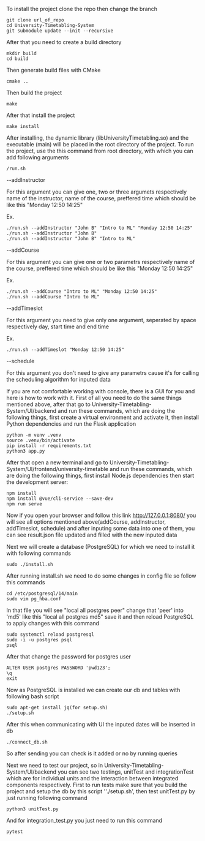 To install the project clone the repo then change the branch
```
git clone url_of_repo
cd University-Timetabling-System
git submodule update --init --recursive
```

After that you need to create a build directory
```
mkdir build
cd build
```
Then generate build files with CMake
```
cmake ..
```
Then build the project
```
make
```
After that install the project
```
make install
```

After installing, the dynamic library (libUniversityTimetabling.so) and the executable (main) will be placed in the root directory of the project. To run the project, use the this command from root directory, with which you can add following arguments
```
/run.sh
```

--addInstructor

For this argument you can give one, two or three argumets respectively name of the instructor, name of the course, preffered time which should be like this "Monday 12:50 14:25"

Ex. 
```
./run.sh --addInstructor "John B" "Intro to ML" "Monday 12:50 14:25"
./run.sh --addInstructor "John B"
./run.sh --addInstructor "John B" "Intro to ML"
```
--addCourse

For this argument you can give one or two parametrs respectively name of the course, preffered time which should be like this "Monday 12:50 14:25"

Ex. 
```
./run.sh --addCourse "Intro to ML" "Monday 12:50 14:25"
./run.sh --addCourse "Intro to ML"
```

--addTimeslot

For this argument you need to give only one argument, seperated by space respectively day, start time and end time

Ex. 
```
./run.sh --addTimeslot "Monday 12:50 14:25"
```

--schedule

For this argument you don't need to give any parametrs cause it's for calling the scheduling algorithm for inputed data

If you are not comfortable working with console, there is a GUI for you and here is how to work with it. First of all you need to do the same things mentioned above, after that go to University-Timetabling-System/UI/backend and run these commands, which are doing the following things, first create a virtual environment and activate it, then install Python dependencies and run the Flask application

```
python -m venv .venv
source .venv/bin/activate
pip install -r requirements.txt
python3 app.py
```
After that open a new terminal and go to University-Timetabling-System/UI/frontend/university-timetable and run these commands, which are doing the following things, first install Node.js dependencies then start the development server:

```
npm install
npm install @vue/cli-service --save-dev
npm run serve
```

Now if you open your browser and follow this link http://127.0.0.1:8080/ you will see all options mentioned above(addCourse, addInstructor, addTimeslot, schedule) and after inputing some data into one of them, you can see result.json file updated and filled with the new inputed data

Next we will create a database (PostgreSQL) for which we need to install it with following commands
``` 
sudo ./install.sh
```

After running install.sh we need to do some changes in config file so follow this commands
```
cd /etc/postgresql/14/main
sudo vim pg_hba.conf
```
In that file you will see
"local   all             postgres                                peer"
change that 'peer' into 'md5' like this
"local   all             postgres                                md5"
save it and then reload PostgreSQL to apply changes with this command
```
sudo systemctl reload postgresql
sudo -i -u postgres psql
psql
```
After that change the password for postgres user
```
ALTER USER postgres PASSWORD 'pwd123';
\q
exit
```
Now as PostgreSQL is installed we can create our db and tables with following bash script
```
sudo apt-get install jq(for setup.sh)
./setup.sh
```
After this when communicating with UI the inputed dates will be inserted in db
```
./connect_db.sh
```
So after sending you can check is it added or no by running queries

Next we need to test our project, so in University-Timetabling-System/UI/backend you can see two testings, unitTest and integrationTest which are for individual units and the interaction between integrated components respectively.
First to run tests make sure that you build the project and setup the db by this script ''./setup.sh', then test unitTest.py by just running following command
```
python3 unitTest.py
```
And for integration_test.py you just need to run this command
```
pytest
```